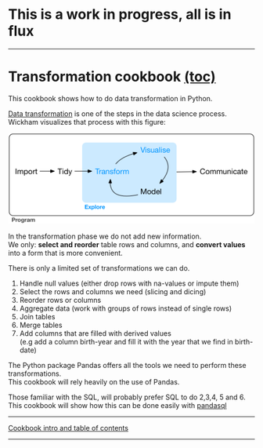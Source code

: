 
# This is a work in progress, all is in flux


----------


# Transformation cookbook [(toc)](./cookbook/000_data_transformation_intro.ipynb)

This cookbook shows how to do data transformation in Python.

[Data transformation](http://r4ds.had.co.nz/transform.html) is one of the steps in the data science process.  Wickham visualizes that process with this figure:

![data-science-explore.png](./cookbook/art/data-science-explore.png)

In the transformation phase we do not add new information.   
We only: **select and reorder** table rows and columns, and **convert values** into a form that is more convenient. 

There is only a limited set of transformations we can do.
1. Handle null values (either drop rows with na-values or impute them)
2. Select the rows and columns we need (slicing and dicing)
3. Reorder rows or columns
4. Aggregate data (work with groups of rows instead of single rows)
5. Join tables
6. Merge tables
7. Add columns that are filled with derived values  
(e.g add a column birth-year and fill it with the year that we find in birth-date)

The Python package Pandas offers all the tools we need to perform these transformations.  
This cookbook will rely heavily on the use of Pandas. 

Those familiar with the SQL, will probably prefer SQL to do 2,3,4, 5 and 6.  
This cookbook will show how this can be done easily with [pandasql](http://blog.yhat.com/posts/pandasql-intro.html) 


----------

[Cookbook intro and table of contents](./cookbook/000_data_transformation_intro.ipynb)


----------
